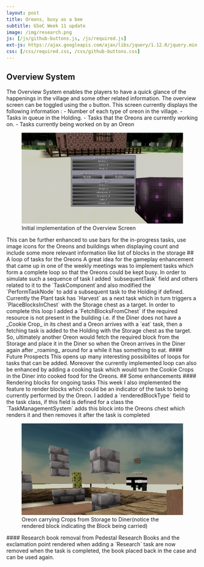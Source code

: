```yaml
---
layout: post
title: Oreons, busy as a bee
subtitle: GSoC Week 11 update
image: /img/research.png
js: [/js/github-buttons.js, /js/required.js]
ext-js: https://ajax.googleapis.com/ajax/libs/jquery/1.12.0/jquery.min.js
css: [/css/required.css, /css/github-buttons.css]
---
```

## Overview System
The Overview System enables the players to have a quick glance of the happenings in the village and some other related information. The overview screen can be toggled using the `o` button. This screen currently displays the following information : 
	- Number of each type of oreon in the village.
	- Tasks in queue in the Holding.
	- Tasks that the Oreons are currently working on.
	- Tasks currently being worked on by an Oreon
<figure>
<img src="/img/overview.png">
<figcaption> Initial implementation of the Overview Screen</figcaption>
</figure>
This can be further enhanced to use bars for the in-progress tasks, use image icons for the Oreons and buildings when displaying count and include some more relevant information like list of blocks in the storage
## A loop of tasks  for the Oreons
A great idea for the gameplay enhancement that came up in one of the weekly meetings was to implement tasks which form a complete loop so that the Oreons could be kept busy. In order to simulate such a sequence of task I added `subsequentTask` field and others related to it
to the `TaskComponent`and also modified the `PerformTaskNode` to add a subsequent task to the Holding if defined. Currently the Plant task has `Harvest` as a next task which in turn triggers a `PlaceBlocksInChest` with the Storage chest as a target. In order to complete this loop I
added a `FetchBlocksFromChest` if the required resource is not present in the building i.e. if the Diner does not have a _Cookie Crop_ in its chest and a Oreon arrives with a `eat` task, then a fetching task is added to the Holding with the Storage chest as the target. So, ultimately another
Oreon would fetch the required block from the Storage and place it in the Diner so when the Oreon arrives in the Diner again after _roaming_ around for a while it has something to eat.
#### Future Prospects
This opens up many interesting possibilites of loops for tasks that can be added. Moreover the currently implemented loop can also be enhanced by adding a cooking task which would turn the Cookie Crops in the Diner into cooked food for the Oreons.
## Some  enhancements
#### Rendering blocks for ongoing tasks
This week I also implemented the feature to render blocks which could be an indicator of the task to being currently performed by the Oreon. I added a `renderedBlockType` field to the task class, if this field is defined for a class the `TaskManagementSystem` adds this block into the
Oreons chest which renders it and then removes it after the task is completed
<figure>
<img src="/img/renderBlock.png">
<figcaption> Oreon carrying Crops from Storage to Diner(notice the rendered block indicating the Block being carried)</figcaption>
</figure>
#### Research book removal from Pedestal
Research Books and the exclamation point rendered when adding a `Research` task are now removed when the task is completed, the book placed back in the case and can be used again.

<div class="github-button" url="https://github.com/Terasology/MasterOfOreon/pull/26"></div>